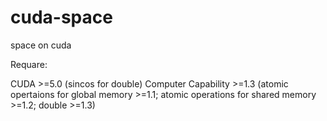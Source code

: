 cuda-space
==========

space on cuda


Requare:

CUDA >=5.0 (sincos for double)
Computer Capability >=1.3 (atomic opertaions for global memory >=1.1; atomic operations for shared memory >=1.2; double >=1.3)

